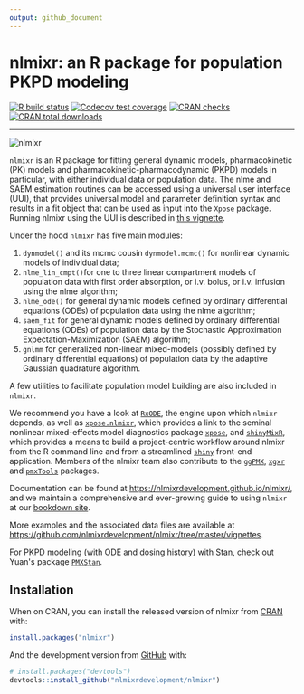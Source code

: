 ```yaml
---
output: github_document
---
```


<!-- README.md is generated from README.Rmd. Please edit that file -->



# nlmixr: an R package for population PKPD modeling

<!-- badges: start -->
[![R build status](https://github.com/nlmixrdevelopment/nlmixr/workflows/R-CMD-check/badge.svg)](https://github.com/nlmixrdevelopment/nlmixr/actions)
[![Codecov test coverage](https://codecov.io/gh/nlmixrdevelopment/nlmixr/branch/master/graph/badge.svg)](https://codecov.io/gh/nlmixrdevelopment/nlmixr?branch=master)
[![CRAN checks](https://cranchecks.info/badges/summary/nlmixr)](https://cran.r-project.org/web/checks/check_results_nlmixr.html)
[![CRAN total downloads](https://cranlogs.r-pkg.org/badges/grand-total/nlmixr)](https://cran.r-project.org/package=nlmixr)
<!-- badges: end -->

***

![nlmixr](logo.png)


`nlmixr` is an R package for fitting general dynamic models,
pharmacokinetic (PK) models and pharmacokinetic-pharmacodynamic (PKPD)
models in particular, with either individual data or population
data. The nlme and SAEM estimation routines can be accessed using a
universal user interface (UUI), that provides universal model and
parameter definition syntax and results in a fit object that can be
used as input into the `Xpose` package. Running nlmixr using the UUI
is described in [this vignette](https://nlmixrdevelopment.github.io/nlmixr/articles/running_nlmixr.html).

Under the hood `nlmixr` has five main modules:  

1. `dynmodel()` and its mcmc cousin `dynmodel.mcmc()` for nonlinear
   dynamic models of individual data;
2. `nlme_lin_cmpt()`for one to three linear compartment models of
   population data with first order absorption, or i.v. bolus, or
   i.v. infusion using the nlme algorithm;
3. `nlme_ode()` for general dynamic models defined by ordinary
   differential equations (ODEs) of population data using the nlme
   algorithm;
4. `saem_fit` for general dynamic models defined by ordinary differential equations (ODEs) of population data by the Stochastic Approximation Expectation-Maximization (SAEM) algorithm;  
5. `gnlmm` for generalized non-linear mixed-models (possibly defined
   by ordinary differential equations) of population data by the
   adaptive Gaussian quadrature algorithm.

A few utilities to facilitate population model building are also included in `nlmixr`.

We recommend you have a look at [`RxODE`](https://nlmixrdevelopment.github.io/RxODE/articles/RxODE-intro.html), the engine upon which `nlmixr` depends, as well as [`xpose.nlmixr`](https://github.com/nlmixrdevelopment/xpose.nlmixr), which provides a link to the seminal nonlinear mixed-effects model diagnostics package [`xpose`](https://uupharmacometrics.github.io/xpose/), and [`shinyMixR`](https://github.com/RichardHooijmaijers/shinyMixR), which provides a means to build a project-centric workflow around nlmixr from the R command line and from a streamlined [`shiny`](https://shiny.rstudio.com/) front-end application. Members of the nlmixr team also contribute to the [`ggPMX`](https://github.com/ggPMXdevelopment/ggPMX), [`xgxr`](https://github.com/Novartis/xgxr) and [`pmxTools`](https://github.com/kestrel99/pmxTools) packages.

Documentation can be found at https://nlmixrdevelopment.github.io/nlmixr/, and we maintain a comprehensive and ever-growing guide to using `nlmixr` at our [bookdown site](https://nlmixrdevelopment.github.io/nlmixr_bookdown/index.html).

More examples and the associated data files are available at 
https://github.com/nlmixrdevelopment/nlmixr/tree/master/vignettes.

For PKPD modeling (with ODE and dosing history) with
[Stan](http://mc-stan.org/), check out Yuan's package [`PMXStan`](https://github.com/yxiong1/pmxstan).

## Installation

When on CRAN, you can install the released version of nlmixr from [CRAN](https://CRAN.R-project.org) with:

``` r
install.packages("nlmixr")
```

And the development version from [GitHub](https://github.com/) with:

``` r
# install.packages("devtools")
devtools::install_github("nlmixrdevelopment/nlmixr")
```

